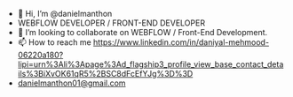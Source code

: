 - 👋 Hi, I’m @danielmanthon
- WEBFLOW DEVELOPER  / FRONT-END DEVELOPER 
- 💞️ I’m looking to collaborate on WEBFLOW  / Front-End Development.
- 📫 How to reach me https://www.linkedin.com/in/daniyal-mehmood-06220a180?lipi=urn%3Ali%3Apage%3Ad_flagship3_profile_view_base_contact_details%3BiXvOK61qR5%2BSC8dFcEfYJg%3D%3D
- danielmanthon01@gmail.com
<!---
danielmanth/danielmanth is a ✨ special ✨ repository because its `README.md` (this file) appears on your GitHub profile.
You can click the Preview link to take a look at your changes.
--->
